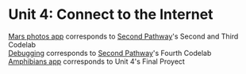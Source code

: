 # Unit 4: Connect to the Internet

[Mars photos app](./android-basics-kotlin-mars-photos-app-starter) corresponds to [Second Pathway]'s Second and Third Codelab  
[Debugging](./Debugging2) corresponds to [Second Pathway]'s Fourth Codelab  
[Amphibians app](./android-basics-kotlin-amphibians-app-main) corresponds to Unit 4's Final Proyect  

[Second Pathway]: https://developer.android.com/courses/pathways/android-basics-kotlin-unit-4-pathway-2
